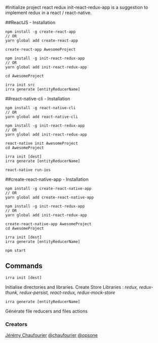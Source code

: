 #Initialize project react redux
init-react-redux-app is a suggestion to implement redux in a react / react-native.

##ReactJS - Installation

	npm install -g create-react-app
	// OR
	yarn global add create-react-app
	
	create-react-app AwesomeProject
	
	npm install -g init-react-redux-app
	// OR
	yarn global add init-react-redux-app
	
	cd AwesomeProject

	irra init src
	irra generate [entityReducerName]
 
##react-native-cli - Installation

 	npm install -g react-native-cli
 	// OR
 	yarn global add react-native-cli
 	
 	npm install -g init-react-redux-app
	// OR
	yarn global add init-react-redux-app
 	
 	react-native init AwesomeProject
  	cd AwesomeProject
  	
  	irra init [dest]
	irra generate [entityReducerName]
  	
  	react-native run-ios
  	
##create-react-native-app - Installation
 
  	npm install -g create-react-native-app
  	// OR
  	yarn global add create-react-native-app
  	
  	npm install -g init-react-redux-app
	// OR
	yarn global add init-react-redux-app
	
	create-react-native-app AwesomeProject
  	cd AwesomeProject

	irra init [dest]
	irra generate [entityReducerName]

	npm start

## Commands

	irra init [dest]

Initialise directories and libraries. Create Store
Libraries : *redux, redux-thunk, redux-persist, react-redux, redux-mock-store*

	irra generate [entityReducerName]

Générate file reducers and files actions

### Creators
[Jérémy Chaufourier](http://github.com/batosai)
[@chaufourier](https://twitter.com/chaufourier)
[@opsone](https://twitter.com/opsone)

